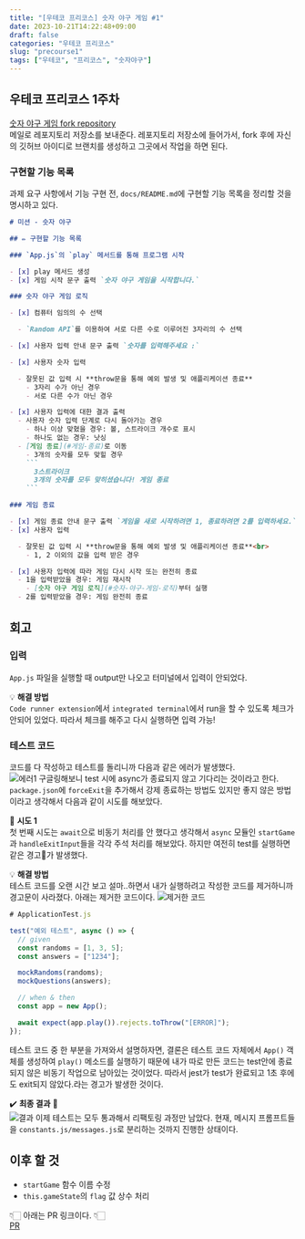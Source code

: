 ```yaml
---
title: "[우테코 프리코스] 숫자 야구 게임 #1"
date: 2023-10-21T14:22:48+09:00
draft: false
categories: "우테코 프리코스"
slug: "precourse1"
tags: ["우테코", "프리코스", "숫자야구"]
---
```


## 우테코 프리코스 1주차

[숫자 야구 게임 fork repository](https://github.com/kimdaye77/javascript-baseball-6)
<br>
메일로 레포지토리 저장소를 보내준다. 레포지토리 저장소에 들어가서, fork 후에 자신의 깃허브 아이디로 브랜치를 생성하고 그곳에서 작업을 하면 된다.

### 구현할 기능 목록

과제 요구 사항에서 기능 구현 전, `docs/README.md`에 구현할 기능 목록을 정리할 것을 명시하고 있다.

````md
# 미션 - 숫자 야구

## ✏️ 구현할 기능 목록

### `App.js`의 `play` 메서드를 통해 프로그램 시작

- [x] play 메서드 생성
- [x] 게임 시작 문구 출력 `숫자 야구 게임을 시작합니다.`

### 숫자 야구 게임 로직

- [x] 컴퓨터 임의의 수 선택

  - `Random API`를 이용하여 서로 다른 수로 이루어진 3자리의 수 선택

- [x] 사용자 입력 안내 문구 출력 `숫자를 입력해주세요 :`

- [x] 사용자 숫자 입력

  - 잘못된 값 입력 시 **throw문을 통해 예외 발생 및 애플리케이션 종료**
    - 3자리 수가 아닌 경우
    - 서로 다른 수가 아닌 경우

- [x] 사용자 입력에 대한 결과 출력
  - 사용자 숫자 입력 단계로 다시 돌아가는 경우
    - 하나 이상 맞혔을 경우: 볼, 스트라이크 개수로 표시
    - 하나도 없는 경우: 낫싱
  - [게임 종료](#게임-종료)로 이동
    - 3개의 숫자를 모두 맞힐 경우
    ```
      3스트라이크
      3개의 숫자를 모두 맞히셨습니다! 게임 종료
    ```

### 게임 종료

- [x] 게임 종료 안내 문구 출력 `게임을 새로 시작하려면 1, 종료하려면 2를 입력하세요.`
- [x] 사용자 입력

  - 잘못된 값 입력 시 **throw문을 통해 예외 발생 및 애플리케이션 종료**<br>
    - 1, 2 이외의 값을 입력 받은 경우

- [x] 사용자 입력에 따라 게임 다시 시작 또는 완전히 종료
  - 1을 입력받았을 경우: 게임 재시작
    - [숫자 야구 게임 로직](#숫자-야구-게임-로직)부터 실행
  - 2를 입력받았을 경우: 게임 완전히 종료
````

## 회고

### 입력

`App.js` 파일을 실행할 때 output만 나오고 터미널에서 입력이 안되었다.

💡 **해결 방법**<br>
`Code runner extension`에서 `integrated terminal`에서 run을 할 수 있도록 체크가 안되어 있었다. 따라서 체크를 해주고 다시 실행하면 입력 가능!

### 테스트 코드

코드를 다 작성하고 테스트를 돌리니까 다음과 같은 에러가 발생했다.<br>
![에러1](img/precourse1-1.png)
구글링해보니 test 시에 async가 종료되지 않고 기다리는 것이라고 한다.
`package.json`에 `forceExit`을 추가해서 강제 종료하는 방법도 있지만 좋지 않은 방법이라고 생각해서 다음과 같이 시도를 해보았다.

🔨 **시도 1**<br>
첫 번째 시도는 `await`으로 비동기 처리를 안 했다고 생각해서 `async` 모듈인 `startGame`과 `handleExitInput`들을 각각 주석 처리를 해보았다. 하지만 여전히 test를 실행하면 같은 경고🚨가 발생했다.

💡 **해결 방법**<br>
테스트 코드를 오랜 시간 보고 설마..하면서 내가 실행하려고 작성한 코드를 제거하니까 경고문이 사라졌다. 아래는 제거한 코드이다.
![제거한 코드](img/precourse1-2.png)

```js
# ApplicationTest.js

test("예외 테스트", async () => {
  // given
  const randoms = [1, 3, 5];
  const answers = ["1234"];

  mockRandoms(randoms);
  mockQuestions(answers);

  // when & then
  const app = new App();

  await expect(app.play()).rejects.toThrow("[ERROR]");
});
```

테스트 코드 중 한 부분을 가져와서 설명하자면, 결론은 테스트 코드 자체에서 `App()` 객체를 생성하여 `play()` 메소드를 실행하기 때문에 내가 따로 만든 코드는 test안에 종료되지 않은 비동기 작업으로 남아있는 것이었다. 따라서 jest가 test가 완료되고 1초 후에도 exit되지 않았다.라는 경고가 발생한 것이다.

✔️ **최종 결과** 💯<br>
![결과](img/precourse1-3.png)
이제 테스트는 모두 통과해서 리팩토링 과정만 남았다. 현재, 메시지 프롬프트들을 `constants.js/messages.js`로 분리하는 것까지 진행한 상태이다.

## 이후 할 것

- `startGame` 함수 이름 수정
- `this.gameState`의 `flag` 값 상수 처리

👇🏻 아래는 PR 링크이다. 👇🏻<br>
[PR](https://github.com/woowacourse-precourse/javascript-baseball-6/pull/119)
